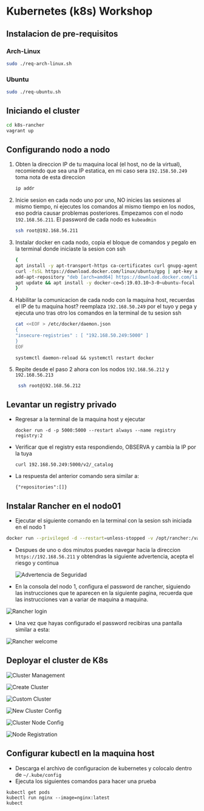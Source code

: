 # Kubernetes (k8s) Workshop

## Instalacion de pre-requisitos

### Arch-Linux

```bash
sudo ./req-arch-linux.sh
```

### Ubuntu

```bash
sudo ./req-ubuntu.sh
```

## Iniciando el cluster

```bash
cd k8s-rancher
vagrant up
```

## Configurando nodo a nodo

1. Obten la direccion IP de tu maquina local (el host, no de la virtual), recomiendo que sea una IP estatica, en mi caso sera `192.158.50.249` toma nota de esta direccion

   ```bash
   ip addr
   ```

1. Inicie sesion en cada nodo uno por uno, NO inicies las sesiones al mismo tiempo, ni ejecutes los comandos al mismo tiempo en los nodos, eso podria causar problemas posteriores. Empezamos con el nodo `192.168.56.211`. El password de cada nodo es `kubeadmin`

   ```bash
   ssh root@192.168.56.211
   ```

1. Instalar docker en cada nodo, copia el bloque de comandos y pegalo en la terminal donde iniciaste la sesion con ssh

   ```bash
   {
   apt install -y apt-transport-https ca-certificates curl gnupg-agent software-properties-common
   curl -fsSL https://download.docker.com/linux/ubuntu/gpg | apt-key add -
   add-apt-repository "deb [arch=amd64] https://download.docker.com/linux/ubuntu $(lsb_release -cs) stable"
   apt update && apt install -y docker-ce=5:19.03.10~3-0~ubuntu-focal containerd.io
   }
   ```

1. Habilitar la comunicacion de cada nodo con la maquina host, recuerdas el IP de tu maquina host? reemplaza `192.168.50.249` por el tuyo y pega y ejecuta uno tras otro los comandos en la terminal de tu sesion ssh

   ```bash
   cat <<EOF > /etc/docker/daemon.json
   {
   "insecure-registries" : [ "192.168.50.249:5000" ]
   }
   EOF
   ```

   ```
   systemctl daemon-reload && systemctl restart docker
   ```

1. Repite desde el paso 2 ahora con los nodos `192.168.56.212` y `192.168.56.213`
   ```bash
    ssh root@192.168.56.212
   ```

## Levantar un registry privado

- Regresar a la terminal de la maquina host y ejecutar

  ```
  docker run -d -p 5000:5000 --restart always --name registry registry:2
  ```

- Verificar que el registry esta respondiendo, OBSERVA y cambia la IP por la tuya
  ```
  curl 192.168.50.249:5000/v2/_catalog
  ```
- La respuesta del anterior comando sera similar a:

  ```
  {"repositories":[]}
  ```

## Instalar Rancher en el nodo01

- Ejecutar el siguiente comando en la terminal con la sesion ssh iniciada en el nodo 1

```bash
docker run --privileged -d --restart=unless-stopped -v /opt/rancher:/var/lib/rancher -p 8080:80 -p 443:443 rancher/rancher
```

- Despues de uno o dos minutos puedes navegar hacia la direccion `https://192.168.56.211` y obtendras la siguiente advertencia, acepta el riesgo y continua

  ![ Advertencia de Seguridad](/images/rancher-warning.png)

- En la consola del nodo 1, configura el password de rancher, siguiendo las instrucciones que te aparecen en la siguiente pagina, recuerda que las instrucciones van a variar de maquina a maquina.

![ Rancher login ](/images/rancher-login.png)

- Una vez que hayas configurado el password recibiras una pantalla similar a esta:

![ Rancher welcome ](/images/rancher-welcome.png)

## Deployar el cluster de K8s

![ Cluster Management ](/images/rancher-cluster.png)

![ Create Cluster](/images/create-cluster.png)

![ Custom Cluster](/images/custom-cluster.png)

![ New Cluster Config ](/images/create-custom-config.png)

![ Cluster Node Config ](/images/cluster-node-registration.png)

![ Node Registration ](/images/node-registration.png)


## Configurar kubectl en la maquina host
   
- Descarga el archivo de configuracion de kubernetes y colocalo dentro de `~/.kube/config`
- Ejecuta los siguientes comandos para hacer una prueba 

 ```
 kubectl get pods
 kubectl run nginx --image=nginx:latest
 kubect
 ```